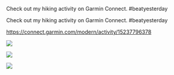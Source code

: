

Check out my hiking activity on Garmin Connect. #beatyesterday

Check out my hiking activity on Garmin Connect. #beatyesterday

https://connect.garmin.com/modern/activity/15237796378

![](https://mahesh-maximus.github.io/img/IMG_2039.jpeg)

![](https://mahesh-maximus.github.io/img/IMG_2040.jpeg)

![](https://mahesh-maximus.github.io/img/IMG_2041.jpeg)